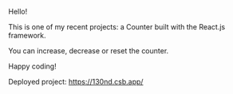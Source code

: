 Hello!

This is one of my recent projects: a Counter built with the React.js framework.

You can increase, decrease or reset the counter.

Happy coding!

Deployed project: https://130nd.csb.app/
